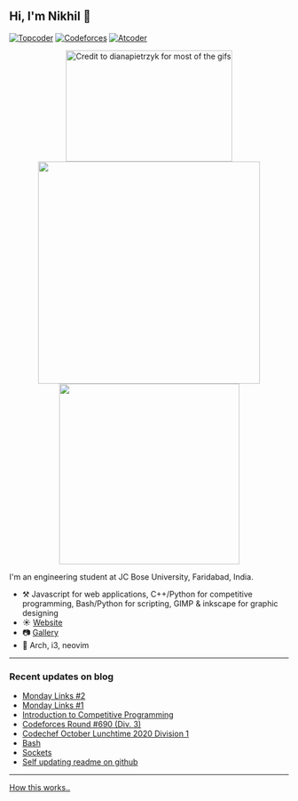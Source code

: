 ## Hi, I'm Nikhil :wave: 
 [![Topcoder](https://run.kaist.ac.kr/badges/topcoder/nikhil1_raghav.svg)](https://topcoder.com/members/nikhil1_raghav) [![Codeforces](https://run.kaist.ac.kr/badges/codeforces/nikhil1_raghav.svg)](https://codeforces.com/profile/nikhil1_raghav) [![Atcoder](https://run.kaist.ac.kr/badges/atcoder/nikhil1_raghav.svg)](https://atcoder.jp/nikhil1_raghav)
 <p align="center">
 <a href="https://nikhilraghav.codes">
  <img src="https://media3.giphy.com/media/j0HBMviGyj3JB14qtB/giphy.gif", width="300", height="200" title="Credit to dianapietrzyk for most of the gifs",/> <br>
  </a>
  <img src="https://github-readme-stats.vercel.app/api?username=nikhil1raghav&show_icons=true&hide_border=true&count_private=true&theme=tokyonight&include_all_commits=true", width="400"/>
  <img src="https://github-readme-stats.vercel.app/api/top-langs/?username=nikhil1raghav&layout=compact&theme=tokyonight&hide_border=true", width="325"/> <br>
  </p>

I'm an engineering student at JC Bose University, Faridabad, India.

- :hammer_and_pick: Javascript for web applications, C++/Python for competitive programming, Bash/Python for scripting, GIMP & inkscape for graphic designing
- :sunny: [Website](https://nikhilraghav.codes)
- :camera: [Gallery](https://gallery.nikhilraghav.codes)
- :seedling: Arch, i3, neovim

---

### Recent updates on blog
<!-- blog starts -->
* [Monday Links #2](https://nikhilraghav.codes/posts/links2/)
* [Monday Links #1](https://nikhilraghav.codes/posts/links1/)
* [Introduction to Competitive Programming](https://nikhilraghav.codes/posts/cpintro/)
* [Codeforces Round #690 (Div. 3)](https://nikhilraghav.codes/posts/cf1462/)
* [Codechef October Lunchtime 2020 Division 1](https://nikhilraghav.codes/posts/ltime89/)
* [Bash](https://nikhilraghav.codes/wikipages/bash/)
* [Sockets](https://nikhilraghav.codes/wikipages/sockets/)
* [Self updating readme on github](https://nikhilraghav.codes/posts/selfupdate/)
<!-- blog ends -->
---
[How this works..](https://nikhilraghav.codes/posts/selfupdate/)



